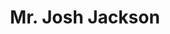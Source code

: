 ---
title: "Mr. Josh Jackson"
draft: false
description : "Mr. Jackson is an ardent technologist with deep understanding and expertise in securing large enterprise systems. As the Chief Technology Officer (CTO) of Intelligent Cyber Automations (ICA) he architects ICA’s solutions and supports establishing both strategic and tactical roadmaps for solutions to meet current and future cyber security needs of ICA’s customers. Mr. Jackson has specialized experience in DoD Cyber Space and he is actively engaged in managing Cyber Operations for the U.S. Army."
image: "images/JoshuaJackson.png"
course: "for Intelligent Cyber Automations"
category: "corporate"
designation: "Chief Technology Officer (CTO)"
id: "member4"
order: 2
type: "team"
---